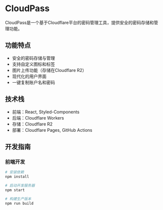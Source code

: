 # CloudPass

CloudPass是一个基于Cloudflare平台的密码管理工具，提供安全的密码存储和管理功能。

## 功能特点

- 安全的密码存储与管理
- 支持自定义图标和标签
- 图片上传功能（存储在Cloudflare R2）
- 现代化的用户界面
- 一键复制账户名和密码

## 技术栈

- 前端：React, Styled-Components
- 后端：Cloudflare Workers
- 存储：Cloudflare R2
- 部署：Cloudflare Pages, GitHub Actions

## 开发指南

### 前端开发

```bash
# 安装依赖
npm install

# 启动开发服务器
npm start

# 构建生产版本
npm run build
```
